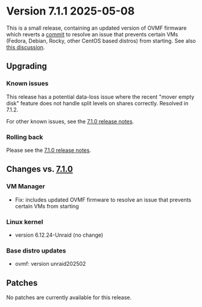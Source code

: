 # Version 7.1.1 2025-05-08

This is a small release, containing an updated version of OVMF firmware
which reverts a [commit](https://github.com/tianocore/edk2/commit/efaa102d00)
to resolve an issue that prevents certain VMs (Fedora, Debian, Rocky, other CentOS based distros)
from starting. See also [this discussion](https://github.com/tianocore/edk2/issues/10883).

## Upgrading

### Known issues

This release has a potential data-loss issue where the recent "mover empty disk" feature does not handle split levels on shares correctly. Resolved in 7.1.2.

For other known issues, see the [7.1.0 release notes](7.1.0.mdx#known-issues).

### Rolling back

Please see the [7.1.0 release notes](7.1.0.mdx#rolling-back).

## Changes vs. [7.1.0](7.1.0.md)

### VM Manager

* Fix: includes updated OVMF firmware to resolve an issue that prevents certain VMs from starting

### Linux kernel

* version 6.12.24-Unraid (no change)

### Base distro updates

* ovmf: version unraid202502

## Patches

No patches are currently available for this release.
